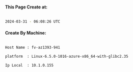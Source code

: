 
   
#### This Page Create at:

```bash

2024-03-31 - 06:08:26 UTC

```

#### Create By Machine:

```bash

Host Name : fv-az1393-941

platform  : Linux-6.5.0-1016-azure-x86_64-with-glibc2.35

Ip Local  : 10.1.0.155

```

